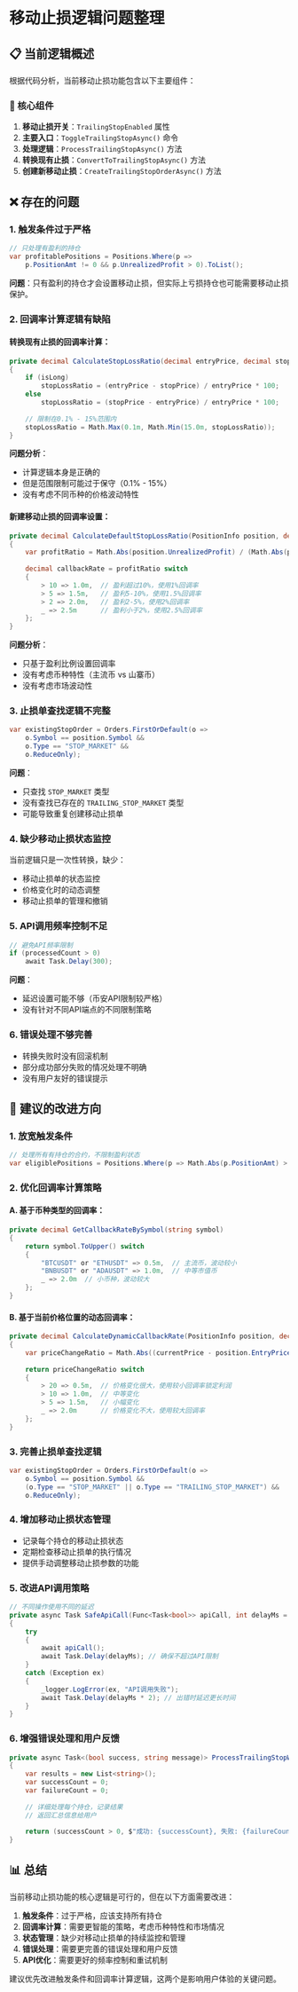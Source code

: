 # 移动止损逻辑问题整理

## 📋 当前逻辑概述

根据代码分析，当前移动止损功能包含以下主要组件：

### 🔧 核心组件
1. **移动止损开关**：`TrailingStopEnabled` 属性
2. **主要入口**：`ToggleTrailingStopAsync()` 命令
3. **处理逻辑**：`ProcessTrailingStopAsync()` 方法
4. **转换现有止损**：`ConvertToTrailingStopAsync()` 方法
5. **创建新移动止损**：`CreateTrailingStopOrderAsync()` 方法

## ❌ 存在的问题

### 1. **触发条件过于严格**
```csharp
// 只处理有盈利的持仓
var profitablePositions = Positions.Where(p => 
    p.PositionAmt != 0 && p.UnrealizedProfit > 0).ToList();
```
**问题**：只有盈利的持仓才会设置移动止损，但实际上亏损持仓也可能需要移动止损保护。

### 2. **回调率计算逻辑有缺陷**

#### 转换现有止损的回调率计算：
```csharp
private decimal CalculateStopLossRatio(decimal entryPrice, decimal stopPrice, bool isLong)
{
    if (isLong)
        stopLossRatio = (entryPrice - stopPrice) / entryPrice * 100;
    else
        stopLossRatio = (stopPrice - entryPrice) / entryPrice * 100;
    
    // 限制在0.1% - 15%范围内
    stopLossRatio = Math.Max(0.1m, Math.Min(15.0m, stopLossRatio));
}
```

**问题分析**：
- 计算逻辑本身是正确的
- 但是范围限制可能过于保守（0.1% - 15%）
- 没有考虑不同币种的价格波动特性

#### 新建移动止损的回调率设置：
```csharp
private decimal CalculateDefaultStopLossRatio(PositionInfo position, decimal currentPrice)
{
    var profitRatio = Math.Abs(position.UnrealizedProfit) / (Math.Abs(position.PositionAmt) * position.EntryPrice) * 100;
    
    decimal callbackRate = profitRatio switch
    {
        > 10 => 1.0m,  // 盈利超过10%，使用1%回调率
        > 5 => 1.5m,   // 盈利5-10%，使用1.5%回调率
        > 2 => 2.0m,   // 盈利2-5%，使用2%回调率
        _ => 2.5m      // 盈利小于2%，使用2.5%回调率
    };
}
```

**问题分析**：
- 只基于盈利比例设置回调率
- 没有考虑币种特性（主流币 vs 山寨币）
- 没有考虑市场波动性

### 3. **止损单查找逻辑不完整**
```csharp
var existingStopOrder = Orders.FirstOrDefault(o => 
    o.Symbol == position.Symbol && 
    o.Type == "STOP_MARKET" && 
    o.ReduceOnly);
```

**问题**：
- 只查找 `STOP_MARKET` 类型
- 没有查找已存在的 `TRAILING_STOP_MARKET` 类型
- 可能导致重复创建移动止损单

### 4. **缺少移动止损状态监控**
当前逻辑只是一次性转换，缺少：
- 移动止损单的状态监控
- 价格变化时的动态调整
- 移动止损单的管理和撤销

### 5. **API调用频率控制不足**
```csharp
// 避免API频率限制
if (processedCount > 0)
    await Task.Delay(300);
```

**问题**：
- 延迟设置可能不够（币安API限制较严格）
- 没有针对不同API端点的不同限制策略

### 6. **错误处理不够完善**
- 转换失败时没有回滚机制
- 部分成功部分失败的情况处理不明确
- 没有用户友好的错误提示

## 🎯 建议的改进方向

### 1. **放宽触发条件**
```csharp
// 处理所有有持仓的合约，不限制盈利状态
var eligiblePositions = Positions.Where(p => Math.Abs(p.PositionAmt) > 0).ToList();
```

### 2. **优化回调率计算策略**

#### A. 基于币种类型的回调率：
```csharp
private decimal GetCallbackRateBySymbol(string symbol)
{
    return symbol.ToUpper() switch
    {
        "BTCUSDT" or "ETHUSDT" => 0.5m,  // 主流币，波动较小
        "BNBUSDT" or "ADAUSDT" => 1.0m,  // 中等市值币
        _ => 2.0m  // 小币种，波动较大
    };
}
```

#### B. 基于当前价格位置的动态回调率：
```csharp
private decimal CalculateDynamicCallbackRate(PositionInfo position, decimal currentPrice)
{
    var priceChangeRatio = Math.Abs((currentPrice - position.EntryPrice) / position.EntryPrice * 100);
    
    return priceChangeRatio switch
    {
        > 20 => 0.5m,  // 价格变化很大，使用较小回调率锁定利润
        > 10 => 1.0m,  // 中等变化
        > 5 => 1.5m,   // 小幅变化
        _ => 2.0m      // 价格变化不大，使用较大回调率
    };
}
```

### 3. **完善止损单查找逻辑**
```csharp
var existingStopOrder = Orders.FirstOrDefault(o => 
    o.Symbol == position.Symbol && 
    (o.Type == "STOP_MARKET" || o.Type == "TRAILING_STOP_MARKET") && 
    o.ReduceOnly);
```

### 4. **增加移动止损状态管理**
- 记录每个持仓的移动止损状态
- 定期检查移动止损单的执行情况
- 提供手动调整移动止损参数的功能

### 5. **改进API调用策略**
```csharp
// 不同操作使用不同的延迟
private async Task SafeApiCall(Func<Task<bool>> apiCall, int delayMs = 500)
{
    try
    {
        await apiCall();
        await Task.Delay(delayMs); // 确保不超过API限制
    }
    catch (Exception ex)
    {
        _logger.LogError(ex, "API调用失败");
        await Task.Delay(delayMs * 2); // 出错时延迟更长时间
    }
}
```

### 6. **增强错误处理和用户反馈**
```csharp
private async Task<(bool success, string message)> ProcessTrailingStopWithDetailedResult()
{
    var results = new List<string>();
    var successCount = 0;
    var failureCount = 0;
    
    // 详细处理每个持仓，记录结果
    // 返回汇总信息给用户
    
    return (successCount > 0, $"成功: {successCount}, 失败: {failureCount}");
}
```

## 📊 总结

当前移动止损功能的核心逻辑是可行的，但在以下方面需要改进：

1. **触发条件**：过于严格，应该支持所有持仓
2. **回调率计算**：需要更智能的策略，考虑币种特性和市场情况
3. **状态管理**：缺少对移动止损单的持续监控和管理
4. **错误处理**：需要更完善的错误处理和用户反馈
5. **API优化**：需要更好的频率控制和重试机制

建议优先改进触发条件和回调率计算逻辑，这两个是影响用户体验的关键问题。 